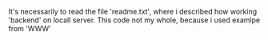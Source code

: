 It's necessarily to read the file 'readme.txt', where i described how working 'backend' on locall server.
This code not my whole, because i used examlpe from 'WWW'
